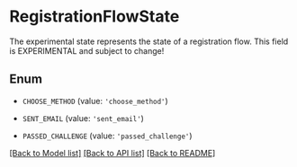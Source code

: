 # RegistrationFlowState

The experimental state represents the state of a registration flow. This field is EXPERIMENTAL and subject to change!

## Enum

* `CHOOSE_METHOD` (value: `'choose_method'`)

* `SENT_EMAIL` (value: `'sent_email'`)

* `PASSED_CHALLENGE` (value: `'passed_challenge'`)

[[Back to Model list]](../README.md#documentation-for-models) [[Back to API list]](../README.md#documentation-for-api-endpoints) [[Back to README]](../README.md)


